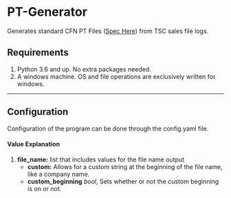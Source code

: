 # PT-Generator
Generates standard CFN PT Files ([Spec Here](http://www.cfnnet.com/OpManual/appendix/ptlayout112.html)) from TSC sales file logs.

## Requirements
1. Python 3.6 and up. No extra packages needed.
2. A windows machine. OS and file operations are exclusively written for windows.
___

## Configuration
Configuration of the program can be done through the config.yaml file. 
#### Value Explanation
1. **file_name:** list that includes values for the file name output 
   * **custom:** Allows for a custom string at the beginning of the file name, like a company name.
    * **custom_beginning** *bool*, Sets whether or not the custom beginning is on or not.
